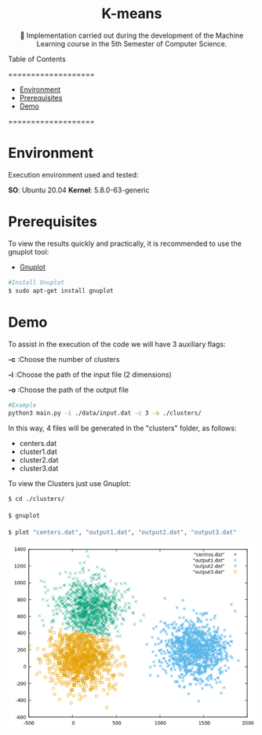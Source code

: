 <h1 align="center">K-means</h1>

<p align="center"> 🚀 Implementation carried out during the development of the Machine Learning course in the 5th Semester of Computer Science. </p>

Table of Contents

===================

<!--ts-->

- [Environment](#Environment)
- [Prerequisites](#Prerequisites)
- [Demo](#Demo)

<!--te-->

===================

# Environment

Execution environment used and tested:

**SO**: Ubuntu 20.04 **Kernel**: 5.8.0-63-generic

# Prerequisites

To view the results quickly and practically, it is recommended to use the gnuplot tool:

- [Gnuplot](http://www.gnuplot.info/)

```bash
#Install Gnuplot
$ sudo apt-get install gnuplot
```

# Demo

To assist in the execution of the code we will have 3 auxiliary flags:

**-c** :Choose the number of clusters

**-i** :Choose the path of the input file (2 dimensions)

**-o** :Choose the path of the output file

```bash
#Example
python3 main.py -i ./data/input.dat -c 3 -o ./clusters/
```

In this way, 4 files will be generated in the "clusters" folder, as follows:

- centers.dat
- cluster1.dat
- cluster2.dat
- cluster3.dat

To view the Clusters just use Gnuplot:

```bash
$ cd ./clusters/

$ gnuplot

$ plot "centers.dat", "output1.dat", "output2.dat", "output3.dat"
```

<img src="/images/input_3c.png" alt="example"/>
